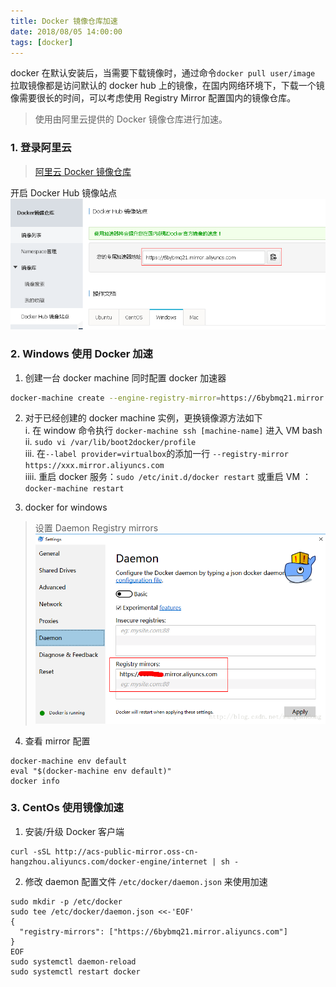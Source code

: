 ```yaml
---
title: Docker 镜像仓库加速
date: 2018/08/05 14:00:00
tags: [docker]
---
```


docker 在默认安装后，当需要下载镜像时，通过命令`docker pull user/image` 拉取镜像都是访问默认的 docker hub 上的镜像，在国内网络环境下，下载一个镜像需要很长的时间，可以考虑使用 Registry Mirror 配置国内的镜像仓库。

> 使用由阿里云提供的 Docker 镜像仓库进行加速。

### 1. 登录阿里云
> [阿里云 Docker 镜像仓库](https://cr.console.aliyun.com/?spm=5176.100239.blogcont29941.13.haQkR4#/accelerator)

开启 Docker Hub 镜像站点
![docker_ali](../../../../images/docker_ali.png)

### 2. Windows 使用 Docker 加速
1. 创建一台 docker machine 同时配置 docker 加速器

```bash
docker-machine create --engine-registry-mirror=https://6bybmq21.mirror.aliyuncs.com -d virtualbox default
```

2. 对于已经创建的 docker machine 实例，更换镜像源方法如下  
i. 在 window 命令执行 `docker-machine ssh [machine-name]` 进入 VM bash  
ii. `sudo vi /var/lib/boot2docker/profile`  
iii. 在`--label provider=virtualbox`的添加一行 `--registry-mirror https://xxx.mirror.aliyuncs.com`  
iiii. 重启 docker 服务：`sudo /etc/init.d/docker restart` 或重启 VM ： `docker-machine restart`

3. docker for windows
> 设置 Daemon Registry mirrors
![docker_setting](../../../../images/docker_setting.png)

4. 查看 mirror 配置

```
docker-machine env default
eval "$(docker-machine env default)"
docker info
```

### 3. CentOs 使用镜像加速
1. 安装/升级 Docker 客户端

```
curl -sSL http://acs-public-mirror.oss-cn-hangzhou.aliyuncs.com/docker-engine/internet | sh -
```

2. 修改 daemon 配置文件 `/etc/docker/daemon.json` 来使用加速

```
sudo mkdir -p /etc/docker
sudo tee /etc/docker/daemon.json <<-'EOF'
{
  "registry-mirrors": ["https://6bybmq21.mirror.aliyuncs.com"]
}
EOF
sudo systemctl daemon-reload
sudo systemctl restart docker
```
